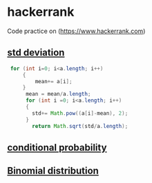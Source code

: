 # hackerrank
Code practice on (https://www.hackerrank.com)

## [std deviation](https://github.com/antosoa/hackerrank/blob/master/Standard-Deviation)

```java
 for (int i=0; i<a.length; i++)
     {
         mean+= a[i];
     }
      mean = mean/a.length;
      for (int i =0; i<a.length; i++)
      {
        std+= Math.pow((a[i]-mean), 2);
      }
        return Math.sqrt(std/a.length); 
```

## [conditional probability](https://github.com/antosoa/hackerrank/blob/master/Day%203_%20Conditional%20Probability%20_%20HackerRank.pdf)

## [Binomial distribution](https://github.com/antosoa/hackerrank/blob/master/Day%204_%20Binomial%20Distribution%20I%20_%20HackerRank.pdf)
